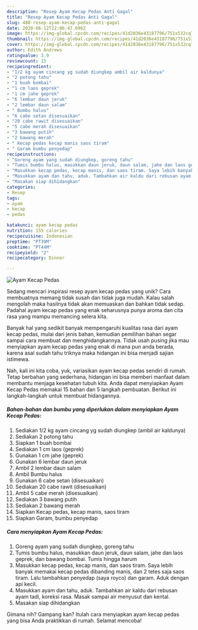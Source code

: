 ```yaml
---
description: "Resep Ayam Kecap Pedas Anti Gagal"
title: "Resep Ayam Kecap Pedas Anti Gagal"
slug: 480-resep-ayam-kecap-pedas-anti-gagal
date: 2020-06-12T22:06:47.696Z
image: https://img-global.cpcdn.com/recipes/41d2036e43187796/751x532cq70/ayam-kecap-pedas-foto-resep-utama.jpg
thumbnail: https://img-global.cpcdn.com/recipes/41d2036e43187796/751x532cq70/ayam-kecap-pedas-foto-resep-utama.jpg
cover: https://img-global.cpcdn.com/recipes/41d2036e43187796/751x532cq70/ayam-kecap-pedas-foto-resep-utama.jpg
author: Edith Andrews
ratingvalue: 3.9
reviewcount: 15
recipeingredient:
- "1/2 kg ayam cincang yg sudah diungkep ambil air kaldunya"
- "2 potong tahu"
- "1 buah bombai"
- "1 cm laos geprek"
- "1 cm jahe geprek"
- "6 lembar daun jeruk"
- "2 lembar daun salam"
- " Bumbu halus"
- "6 cabe setan disesuaikan"
- "20 cabe rawit disesuaikan"
- "5 cabe merah disesuaikan"
- "3 bawang putih"
- "2 bawang merah"
- " Kecap pedas kecap manis saos tiram"
- " Garam bumbu penyedap"
recipeinstructions:
- "Goreng ayam yang sudah diungkep, goreng tahu"
- "Tumis bumbu halus, masukkan daun jeruk, daun salam, jahe dan laos geprek, dan bawang bombai. Tumis hingga harum"
- "Masukkan kecap pedas, kecap manis, dan saos tiram. Saya lebih banyak memakai kecap pedas dibanding manis, dan 2 tetes saja saos tiram. Lalu tambahkan penyedap (saya royco) dan garam. Aduk dengan api kecil."
- "Masukkan ayam dan tahu, aduk. Tambahkan air kaldu dari rebusan ayam tadi, koreksi rasa. Masak sampai air menyusut dan kental."
- "Masakan siap dihidangkan"
categories:
- Resep
tags:
- ayam
- kecap
- pedas

katakunci: ayam kecap pedas 
nutrition: 155 calories
recipecuisine: Indonesian
preptime: "PT39M"
cooktime: "PT44M"
recipeyield: "2"
recipecategory: Dinner

---
```



![Ayam Kecap Pedas](https://img-global.cpcdn.com/recipes/41d2036e43187796/751x532cq70/ayam-kecap-pedas-foto-resep-utama.jpg)

Sedang mencari inspirasi resep ayam kecap pedas yang unik? Cara membuatnya memang tidak susah dan tidak juga mudah. Kalau salah mengolah maka hasilnya tidak akan memuaskan dan bahkan tidak sedap. Padahal ayam kecap pedas yang enak seharusnya punya aroma dan cita rasa yang mampu memancing selera kita.



Banyak hal yang sedikit banyak mempengaruhi kualitas rasa dari ayam kecap pedas, mulai dari jenis bahan, kemudian pemilihan bahan segar sampai cara membuat dan menghidangkannya. Tidak usah pusing jika mau menyiapkan ayam kecap pedas yang enak di mana pun anda berada, karena asal sudah tahu triknya maka hidangan ini bisa menjadi sajian istimewa.


Nah, kali ini kita coba, yuk, variasikan ayam kecap pedas sendiri di rumah. Tetap berbahan yang sederhana, hidangan ini bisa memberi manfaat dalam membantu menjaga kesehatan tubuh kita. Anda dapat menyiapkan Ayam Kecap Pedas memakai 15 bahan dan 5 langkah pembuatan. Berikut ini langkah-langkah untuk membuat hidangannya.

<!--inarticleads1-->

##### Bahan-bahan dan bumbu yang diperlukan dalam menyiapkan Ayam Kecap Pedas:

1. Sediakan 1/2 kg ayam cincang yg sudah diungkep (ambil air kaldunya)
1. Sediakan 2 potong tahu
1. Siapkan 1 buah bombai
1. Sediakan 1 cm laos (geprek)
1. Gunakan 1 cm jahe (geprek)
1. Gunakan 6 lembar daun jeruk
1. Ambil 2 lembar daun salam
1. Ambil  Bumbu halus
1. Gunakan 6 cabe setan (disesuaikan)
1. Sediakan 20 cabe rawit (disesuaikan)
1. Ambil 5 cabe merah (disesuaikan)
1. Sediakan 3 bawang putih
1. Sediakan 2 bawang merah
1. Siapkan  Kecap pedas, kecap manis, saos tiram
1. Siapkan  Garam, bumbu penyedap




<!--inarticleads2-->

##### Cara menyiapkan Ayam Kecap Pedas:

1. Goreng ayam yang sudah diungkep, goreng tahu
1. Tumis bumbu halus, masukkan daun jeruk, daun salam, jahe dan laos geprek, dan bawang bombai. Tumis hingga harum
1. Masukkan kecap pedas, kecap manis, dan saos tiram. Saya lebih banyak memakai kecap pedas dibanding manis, dan 2 tetes saja saos tiram. Lalu tambahkan penyedap (saya royco) dan garam. Aduk dengan api kecil.
1. Masukkan ayam dan tahu, aduk. Tambahkan air kaldu dari rebusan ayam tadi, koreksi rasa. Masak sampai air menyusut dan kental.
1. Masakan siap dihidangkan




Gimana nih? Gampang kan? Itulah cara menyiapkan ayam kecap pedas yang bisa Anda praktikkan di rumah. Selamat mencoba!
